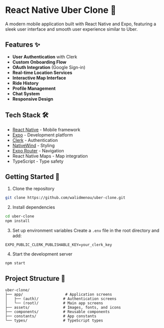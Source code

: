 # React Native Uber Clone 🚗

A modern mobile application built with React Native and Expo, featuring a sleek user interface and smooth user experience similar to Uber.

## Features ✨

- **User Authentication** with Clerk
- **Custom Onboarding Flow**
- **OAuth Integration** (Google Sign-in)
- **Real-time Location Services**
- **Interactive Map Interface**
- **Ride History**
- **Profile Management**
- **Chat System**
- **Responsive Design**

## Tech Stack 🛠️

- [React Native](https://reactnative.dev/) - Mobile framework
- [Expo](https://expo.dev/) - Development platform
- [Clerk](https://clerk.dev/) - Authentication
- [NativeWind](https://www.nativewind.dev/) - Styling
- [Expo Router](https://docs.expo.dev/routing/introduction/) - Navigation
- React Native Maps - Map integration
- TypeScript - Type safety

## Getting Started 🚀

1. Clone the repository
```bash
git clone https://github.com/walidmenou/uber-clone.git
```

2. Install dependencies
```bash
cd uber-clone
npm install
```

3. Set up environment variables
   Create a `.env` file in the root directory and add:
```env
EXPO_PUBLIC_CLERK_PUBLISHABLE_KEY=your_clerk_key
```

4. Start the development server
```bash
npm start
```

## Project Structure 📁

```
uber-clone/
├── app/                   # Application screens
│   ├── (auth)/           # Authentication screens
│   └── (root)/           # Main app screens
├── assets/               # Images, fonts, and icons
├── components/           # Reusable components
├── constants/            # App constants
└── types/                # TypeScript types
```
